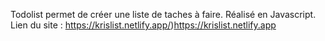 Todolist permet de créer une liste de taches à faire. Réalisé en Javascript. Lien du site : https://krislist.netlify.app/)https://krislist.netlify.app
